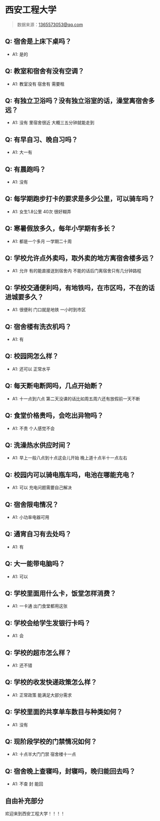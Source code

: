 # 西安工程大学

> 数据来源：1365573053@qq.com

## Q: 宿舍是上床下桌吗？

- A1: 是的

## Q: 教室和宿舍有没有空调？

- A1: 教室没有 宿舍有 需要租

## Q: 有独立卫浴吗？没有独立浴室的话，澡堂离宿舍多远？

- A1: 没有 里宿舍很近 大概三五分钟就能走到

## Q: 有早自习、晚自习吗？

- A1: 大一有

## Q: 有晨跑吗？

- A1: 没有

## Q: 每学期跑步打卡的要求是多少公里，可以骑车吗？

- A1: 女生1.8公里 40次 很好糊弄

## Q: 寒暑假放多久，每年小学期有多长？

- A1: 都是一个多月 一学期二十周

## Q: 学校允许点外卖吗，取外卖的地方离宿舍楼多远？

- A1: 允许 有的能直接送到宿舍内 不能的话后门离宿舍只有几分钟路程

## Q: 学校交通便利吗，有地铁吗，在市区吗，不在的话进城要多久？

- A1: 很便利 门口就是地铁 一小时到市区

## Q: 宿舍楼有洗衣机吗？

- A1: 有

## Q: 校园网怎么样？

- A1: 还可以 正常水平

## Q: 每天断电断网吗，几点开始断？

- A1: 十一点到六点 第二天没课的话比如周五周六还有放假前一天不断

## Q: 食堂价格贵吗，会吃出异物吗？

- A1: 不贵 个人感觉不会

## Q: 洗澡热水供应时间？

- A1: 早上一般八点到十点这会儿开始 晚上道十点半十一点左右

## Q: 校园内可以骑电瓶车吗，电池在哪能充电？

- A1: 可以 充电问题需要自己解决

## Q: 宿舍限电情况？

- A1: 小功率电器可用

## Q: 通宵自习有去处吗？

- A1: 有

## Q: 大一能带电脑吗？

- A1: 可以

## Q: 学校里面用什么卡，饭堂怎样消费？

- A1: 一卡通 出门食堂都用这张

## Q: 学校会给学生发银行卡吗？

- A1: 会

## Q: 学校的超市怎么样？

- A1: 还不错

## Q: 学校的收发快递政策怎么样？

- A1: 正常政策 能满足大部分需求

## Q: 学校里面的共享单车数目与种类如何？

- A1: 没有

## Q: 现阶段学校的门禁情况如何？

- A1: 十点半大门门禁 宿舍楼十一点

## Q: 宿舍晚上查寝吗，封寝吗，晚归能回去吗？

- A1: 不查 封 能回

## 自由补充部分

欢迎来到西安工程大学！！！！